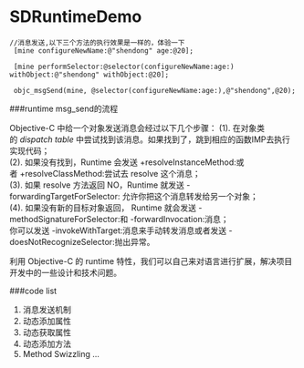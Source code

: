 # SDRuntimeDemo
```
//消息发送,以下三个方法的执行效果是一样的，体验一下
 [mine configureNewName:@"shendong" age:@20];

 [mine performSelector:@selector(configureNewName:age:) withObject:@"shendong" withObject:@20];

 objc_msgSend(mine, @selector(configureNewName:age:),@"shendong",@20);
```

###runtime msg_send的流程

Objective-C 中给一个对象发送消息会经过以下几个步骤：
(1). 在对象类的 *dispatch table* 中尝试找到该消息。如果找到了，跳到相应的函数IMP去执行实现代码；  
(2). 如果没有找到，Runtime 会发送 +resolveInstanceMethod:或者 +resolveClassMethod:尝试去 resolve 这个消息；  
(3). 如果 resolve 方法返回 NO，Runtime 就发送 -forwardingTargetForSelector: 允许你把这个消息转发给另一个对象；  
(4). 如果没有新的目标对象返回， Runtime 就会发送 -methodSignatureForSelector:和 -forwardInvocation:消息；  
   你可以发送 -invokeWithTarget:消息来手动转发消息或者发送 -doesNotRecognizeSelector:抛出异常。   

利用 Objective-C 的 runtime 特性，我们可以自己来对语言进行扩展，解决项目开发中的一些设计和技术问题。

###code list
1.  消息发送机制
2. 动态添加属性
3. 动态获取属性
4. 动态添加方法
5. Method Swizzling
...